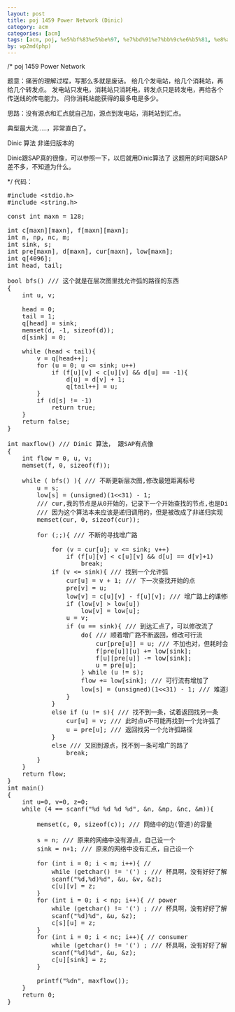 ```yaml
---
layout: post
title: poj 1459 Power Network (Dinic)
category: acm
categories: [acm]
tags: [acm, poj, %e5%bf%83%e5%be%97, %e7%bd%91%e7%bb%9c%e6%b5%81, %e8%a7%a3%e9%a2%98%e6%8a%a5%e5%91%8a]
by: wp2md(php)
---
```


/*
poj 1459 Power Network

题意：痛苦的理解过程，写那么多就是废话。
给几个发电站，给几个消耗站，再给几个转发点。
发电站只发电，消耗站只消耗电，转发点只是转发电，再给各个传送线的传电能力。
问你消耗站能获得的最多电是多少。

思路：没有源点和汇点就自己加，源点到发电站，消耗站到汇点。

典型最大流.....，非常直白了。

Dinic 算法 非递归版本的

Dinic跟SAP真的很像，可以参照一下，以后就用Dinic算法了
这题用的时间跟SAP差不多，不知道为什么。

*/
代码：
<!--more-->
<pre>#include &lt;stdio.h&gt;
#include &lt;string.h&gt;

const int maxn = 128;

int c[maxn][maxn], f[maxn][maxn];
int n, np, nc, m;
int sink, s;
int pre[maxn], d[maxn], cur[maxn], low[maxn];
int q[4096];
int head, tail;

bool bfs() /// 这个就是在层次图里找允许弧的路径的东西
{
    int u, v;

    head = 0;
    tail = 1;
    q[head] = sink;
    memset(d, -1, sizeof(d));
    d[sink] = 0;

    while (head &lt; tail){
        v = q[head++];
        for (u = 0; u &lt;= sink; u++)
            if (f[u][v] &lt; c[u][v] &amp;&amp; d[u] == -1){
                d[u] = d[v] + 1;
                q[tail++] = u;
        }
        if (d[s] != -1)
            return true;
    }
    return false;
}

int maxflow() /// Dinic 算法， 跟SAP有点像
{
    int flow = 0, u, v;
    memset(f, 0, sizeof(f));

    while ( bfs() ){ /// 不断更新层次图,修改最短距离标号
        u = s;
        low[s] = (unsigned)(1&lt;&lt;31) - 1;
        /// cur,我的节点是从0开始的，记录下一个开始查找的节点,也是Dinic算法的关键
        /// 因为这个算法本来应该是递归调用的，但是被改成了非递归实现
        memset(cur, 0, sizeof(cur));

        for (;;){ /// 不断的寻找增广路

            for (v = cur[u]; v &lt;= sink; v++)
                if (f[u][v] &lt; c[u][v] &amp;&amp; d[u] == d[v]+1)
                    break;
            if (v &lt;= sink){ /// 找到一个允许弧
                cur[u] = v + 1; /// 下一次查找开始的点
                pre[v] = u;
                low[v] = c[u][v] - f[u][v]; /// 增广路上的课修改流
                if (low[v] &gt; low[u])
                    low[v] = low[u];
                u = v;
                if (u == sink){ /// 到达汇点了，可以修改流了
                    do{ /// 顺着增广路不断返回，修改可行流
                        cur[pre[u]] = u; /// 不加也对，但耗时会增加,求解？？？？
                        f[pre[u]][u] += low[sink];
                        f[u][pre[u]] -= low[sink];
                        u = pre[u];
                    } while (u != s);
                    flow += low[sink]; /// 可行流有增加了
                    low[s] = (unsigned)(1&lt;&lt;31) - 1; /// 难道是有回头的?                     
                }
            }
            else if (u != s){ /// 找不到一条，试着返回找另一条
                cur[u] = v; /// 此时点u不可能再找到一个允许弧了
                u = pre[u]; /// 返回找另一个允许弧路径                
            }
            else /// 又回到源点，找不到一条可增广的路了
                break;
        }
    }
    return flow;
}
int main()
{
    int u=0, v=0, z=0;
    while (4 == scanf("%d %d %d %d", &amp;n, &amp;np, &amp;nc, &amp;m)){

        memset(c, 0, sizeof(c)); /// 网络中的边(管道)的容量

        s = n; /// 原来的网络中没有源点，自己设一个
        sink = n+1; /// 原来的网络中没有汇点，自己设一个

        for (int i = 0; i &lt; m; i++){ // 
            while (getchar() != '(') ; /// 杯具啊，没有好好了解scanf的输入啊
            scanf("%d,%d)%d", &amp;u, &amp;v, &amp;z);
            c[u][v] = z;
        }
        for (int i = 0; i &lt; np; i++){ // power
            while (getchar() != '(') ; /// 杯具啊，没有好好了解scanf的输入啊
            scanf("%d)%d", &amp;u, &amp;z);
            c[s][u] = z;
        }
        for (int i = 0; i &lt; nc; i++){ // consumer
            while (getchar() != '(') ; /// 杯具啊，没有好好了解scanf的输入啊
            scanf("%d)%d", &amp;u, &amp;z);
            c[u][sink] = z;
        }

        printf("%dn", maxflow());
    }
    return 0;
}</pre>
